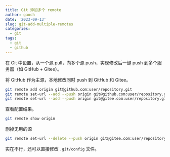 ```yaml
---
title: Git 添加多个 remote
author: gaoch
date: '2023-09-13'
slug: git-add-multiple-remotes
categories:
  - git
tags:
  - git
  - github
---
```


在 Git 中设置，从一个源 pull，向多个源 push，实现修改后一键 push 到多个服务器（如 GitHub + Gitee）。

将 GitHub 作为主源，本地修改同时 push 到 GitHub 和 Gitee。

```bash
git remote add origin git@github.com:user/repository.git
git remote set-url --add --push origin git@github.com:user/repository.git
git remote set-url --add --push origin git@gitee.com:user/repository.git
```

查看配置结果。

```bash
git remote show origin
```

删掉无用的源

```bash
git remote set-url --delete --push origin git@gitee.com:user/repository.git
```

实在不行，还可以直接修改 `.git/config` 文件。

